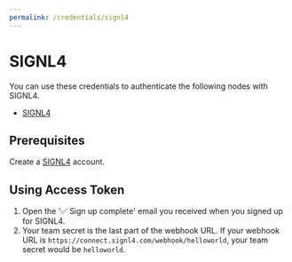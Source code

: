 ```yaml
---
permalink: /credentials/signl4
---
```


# SIGNL4

You can use these credentials to authenticate the following nodes with SIGNL4.
- [SIGNL4](../../nodes-library/nodes/SIGNL4/README.md)

## Prerequisites

Create a [SIGNL4](https://www.signl4.com/) account.

## Using Access Token

1. Open the '✅ Sign up complete' email you received when you signed up for SIGNL4.
2. Your team secret is the last part of the webhook URL. If your webhook URL is `https://connect.signl4.com/webhook/helloworld`, your team secret would be `helloworld`.
